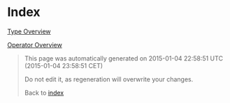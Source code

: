 # Index

[Type Overview](TypeOverview.html)

[Operator Overview](OperatorOverview.html)



> This page was automatically generated on 2015-01-04 22:58:51 UTC (2015-01-04 23:58:51 CET)
> 
> 
> Do not edit it, as regeneration will overwrite your changes.
> 
> 
> Back to [index](Index.html)